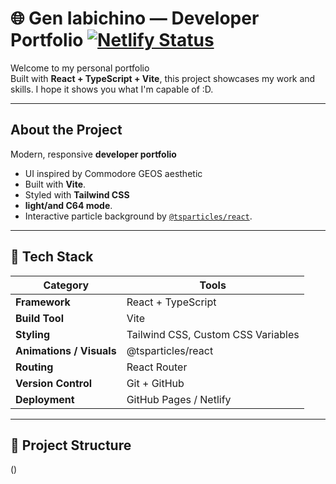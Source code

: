 # 🌐 Gen Iabichino — Developer Portfolio [![Netlify Status](https://api.netlify.com/api/v1/badges/3b260f7d-a637-4ba2-9f04-89648e67448e/deploy-status)](https://app.netlify.com/projects/sage-donut-dbd7c6/deploys)

Welcome to my personal portfolio  
Built with **React + TypeScript + Vite**, this project showcases my work and skills. I hope it shows you what I'm capable of :D.

---

## About the Project

Modern, responsive **developer portfolio**

- UI inspired by Commodore GEOS aesthetic
- Built with **Vite**.
- Styled with **Tailwind CSS**
- **light/and C64 mode**.
- Interactive particle background by [`@tsparticles/react`](https://particles.js.org/). 
---

## 🧠 Tech Stack

| Category | Tools |
|-----------|--------|
| **Framework** | React + TypeScript |
| **Build Tool** | Vite |
| **Styling** | Tailwind CSS, Custom CSS Variables |
| **Animations / Visuals** | @tsparticles/react |
| **Routing** | React Router |
| **Version Control** | Git + GitHub |
| **Deployment** | GitHub Pages / Netlify |

---

## 🧩 Project Structure

()

